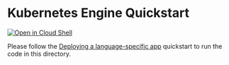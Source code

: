 # Kubernetes Engine Quickstart

[![Open in Cloud Shell](https://gstatic.com/cloudssh/images/open-btn.svg)](https://ssh.cloud.google.com/cloudshell/editor?cloudshell_git_repo=https://github.com/GoogleCloudPlatform/kubernetes-engine-samples&cloudshell_tutorial=README.md&cloudshell_workspace=quickstart/)

Please follow the [Deploying a language-specific app][quickstart] quickstart to
run the code in this directory.

[quickstart]: https://cloud.google.com/kubernetes-engine/docs/quickstarts/deploying-a-language-specific-app

